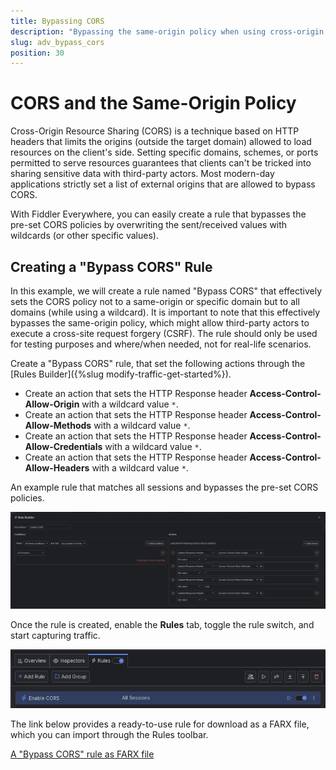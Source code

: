 ```yaml
---
title: Bypassing CORS
description: "Bypassing the same-origin policy when using cross-origin resource sharing (CORS)."
slug: adv_bypass_cors
position: 30
---
```


# CORS and the Same-Origin Policy

Cross-Origin Resource Sharing (CORS) is a technique based on HTTP headers that limits the origins (outside the target domain) allowed to load resources on the client's side. Setting specific domains, schemes, or ports permitted to serve resources guarantees that clients can't be tricked into sharing sensitive data with third-party actors. Most modern-day applications strictly set a list of external origins that are allowed to bypass CORS.

With Fiddler Everywhere, you can easily create a rule that bypasses the pre-set CORS policies by overwriting the sent/received values with wildcards (or other specific values).

## Creating a "Bypass CORS" Rule

In this example, we will create a rule named "Bypass CORS" that effectively sets the CORS policy not to a same-origin or specific domain but to all domains (while using a wildcard). It is important to note that this effectively bypasses the same-origin policy, which might allow third-party actors to execute a cross-site request forgery (CSRF). The rule should only be used for testing purposes and where/when needed, not for real-life scenarios.

Create a "Bypass CORS" rule, that set the following actions through the [Rules Builder]({%slug modify-traffic-get-started%}).

- Create an action that sets the HTTP Response header **Access-Control-Allow-Origin** with a wildcard value `*`.
- Create an action that sets the HTTP Response header **Access-Control-Allow-Methods** with a wildcard value `*`.
- Create an action that sets the HTTP Response header **Access-Control-Allow-Credentials** with a wildcard value `*`.
- Create an action that sets the HTTP Response header **Access-Control-Allow-Headers** with a wildcard value `*`.

An example rule that matches all sessions and bypasses the pre-set CORS policies.

![Creating "Bypass CORS" rule](../../images/advanced/adv-bypass-cors.png)

Once the rule is created, enable the **Rules** tab, toggle the rule switch, and start capturing traffic.

![Activating the "Bypass CORS" rule](../../images/advanced/adv-bypass-cors-active.png)

The link below provides a ready-to-use rule for download as a FARX file, which you can import through the Rules toolbar.

[A "Bypass CORS" rule as FARX file](https://github.com/telerik/fiddler-everywhere/rules/tooling/bypass-cors)
 
 